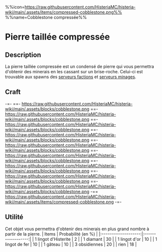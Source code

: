 %%icon=https://raw.githubusercontent.com/HisteriaMC/histeria-wiki/main/.assets/items/compressed-cobblestone.png%%
%%name=Cobblestone compressée%%

# Pierre taillée compressée

## Description
La pierre taillée compressée est un condensé de pierre qui vous permettra d'obtenir des minerais en les cassant sur un brise-roche. Celui-ci est trouvable aux spawns des [serveurs factions](https://histeria.fr/wiki/mondes/serveurs-faction) et [serveurs minages](https://histeria.fr/wiki/mondes/serveurs-minage).

## Craft
-=-
 ==- https://raw.githubusercontent.com/HisteriaMC/histeria-wiki/main/.assets/blocks/cobblestone.png
 ==- https://raw.githubusercontent.com/HisteriaMC/histeria-wiki/main/.assets/blocks/cobblestone.png
 ==- https://raw.githubusercontent.com/HisteriaMC/histeria-wiki/main/.assets/blocks/cobblestone.png
 ==- https://raw.githubusercontent.com/HisteriaMC/histeria-wiki/main/.assets/blocks/cobblestone.png
 ==- https://raw.githubusercontent.com/HisteriaMC/histeria-wiki/main/.assets/blocks/cobblestone.png
 ==- https://raw.githubusercontent.com/HisteriaMC/histeria-wiki/main/.assets/blocks/cobblestone.png
 ==- https://raw.githubusercontent.com/HisteriaMC/histeria-wiki/main/.assets/blocks/cobblestone.png
 ==- https://raw.githubusercontent.com/HisteriaMC/histeria-wiki/main/.assets/blocks/cobblestone.png
 ==- https://raw.githubusercontent.com/HisteriaMC/histeria-wiki/main/.assets/blocks/cobblestone.png
 -== https://raw.githubusercontent.com/HisteriaMC/histeria-wiki/main/.assets/items/compressed-cobblestone.png
-=-

## Utilité
Cet objet vous permettra d'obtenir des minerais en plus grand nombre à partir de la pierre.
| Items                | Probabilité (en %) |
|:--------------------:|:------------------:|
| 1 lingot d'Histerite | 2                  |
| 1 diamant            | 30                 |
| 1 lingot d'or        | 10                 |
| 1 lingot de fer      | 10                 |
| 1 gâteau             | 10                 |
| 3 obsidiennes        | 20                 |
| rien                 | 18                 |
